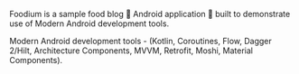 Foodium is a sample food blog 🍲 Android application 📱 built to demonstrate use of Modern Android development tools.

Modern Android development tools - (Kotlin, Coroutines, Flow, Dagger 2/Hilt, Architecture Components, MVVM, Retrofit, Moshi, Material Components). 
